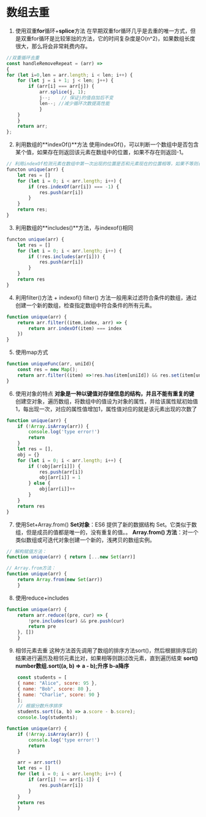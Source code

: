 # 数组去重

1. 使用双重**for**循环+**splice**方法
在早期双重for循环几乎是去重的唯一方式，但是双重for循环是比较笨拙的方法，它的时间复杂度是O(n^2)，如果数组长度很大，那么将会非常耗费内存。
```javascript
//双重循环去重
const handleRemoveRepeat = (arr) =>   
{
for (let i=0,len = arr.length; i < len; i++) {
    for (let j = i + 1; j < len; j++) {
        if (arr[i] === arr[j]) {
            arr.splice(j, 1);
            j--;    // 保证j的值自加后不变
            len--; //减少循环次数提高性能
            }
    }
    } 
    return arr;
};
```
2. 利用数组的**indexOf()**方法
使用indexOf()，可以判断一个数组中是否包含某个值，如果存在则返回该元素在数组中的位置，如果不存在则返回-1。
```javascript
// 利用indexOf检测元素在数组中第一次出现的位置是否和元素现在的位置相等，如果不等则说明该元素是重复元素
functon unique(arr) {
    let res = []
    for (let i = 0; i < arr.length; i++) {
        if (res.indexOf(arr[i]) === -1) {
            res.push(arr[i])
        }
    }
    return res;
}
```
3. 利用数组的**includes()**方法，与indexof()相同
```javascript
functon unique(arr) {
    let res = []
    for (let i = 0; i < arr.length; i++) {
        if (!res.includes(arr[i])) {
            res.push(arr[i])
        }
    }
    return res
}
```

4. 利用filter()方法 + indexof() 
filter() 方法一般用来过滤符合条件的数组，通过创建一个新的数组，检查指定数组中符合条件的所有元素。
```javascript
function unique(arr) {
    return arr.filter((item,index, arr) => {
        return arr.indexOf(item) === index
    })
}
```

5. 使用map方式
```javascript
function uniqueFunc(arr, uniId){
    const res = new Map();
    return arr.filter((item) =>!res.has(item[uniId]) && res.set(item[uniId], 1));
}
```

6. 使用对象的特点
**对象是一种以键值对存储信息的结构，并且不能有重复的键**
创建空对象，遍历数组，将数组中的值设为对象的属性，并给该属性赋初始值1，每出现一次，对应的属性值增加1，属性值对应的就是该元素出现的次数了
```javascript
function unique(arr) {
    if (!Array.isArray(arr)) {
        console.log('type error!')
        return
    }
    let res = [],
    obj = {}
    for (let i = 0; i < arr.length; i++) {
        if (!obj[arr[i]]) {
            res.push(arr[i])
            obj[arr[i]] = 1
        } else {
            obj[arr[i]]++
        }
    } 
    return res
}
```
7. 使用Set+Array.from() 
**Set对象**：ES6 提供了新的数据结构 Set。它类似于数组，但是成员的值都是唯一的，没有重复的值。。
**Array.from() 方法**：对一个类似数组或可迭代对象创建一个新的，浅拷贝的数组实例。

```javascript
// 解构赋值方法：
function unique(arr) { return [...new Set(arr)]
```
```javascript
// Array.from方法：
function unique(arr) { 
    return Array.from(new Set(arr)) 
    }
```

8. 使用reduce+includes
```javascript
function unique(arr) {
    return arr.reduce((pre, cur) => {
        !pre.includes(cur) && pre.push(cur)     
        return pre
    }, [])
    }
```

9. 相邻元素去重
这种方法首先调用了数组的排序方法sort()，然后根据排序后的结果进行遍历及相邻元素比对，如果相等则跳过改元素，直到遍历结束
**sort()  number数组.sort((a, b) => a - b);升序 b-a降序** 
```javascript
    const students = [
    { name: "Alice", score: 95 },
    { name: "Bob", score: 80 },
    { name: "Charlie", score: 90 }
    ];
    // 根据分数升序排序
    students.sort((a, b) => a.score - b.score);
    console.log(students);
```

```javascript
function unique(arr) {
    if (!Array.isArray(arr)) {
        console.log('type error!')
        return
    }

    arr = arr.sort() 
    let res = []
    for (let i = 0; i < arr.length; i++) {
        if (arr[i] !== arr[i-1]) {
            res.push(arr[i])
        }
    } 
    return res
    }
```